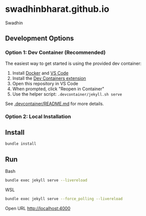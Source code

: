 # swadhinbharat.github.io
Swadhin

## Development Options

### Option 1: Dev Container (Recommended)

The easiest way to get started is using the provided dev container:

1. Install [Docker](https://www.docker.com/get-started) and [VS Code](https://code.visualstudio.com/)
2. Install the [Dev Containers extension](https://marketplace.visualstudio.com/items?itemName=ms-vscode-remote.remote-containers)
3. Open this repository in VS Code
4. When prompted, click "Reopen in Container"
5. Use the helper script: `.devcontainer/jekyll.sh serve`

See [.devcontainer/README.md](.devcontainer/README.md) for more details.

### Option 2: Local Installation

## Install
```Bash
bundle install
```

## Run

Bash
```Bash
bundle exec jekyll serve --livereload
```

WSL
```Bash
bundle exec jekyll serve --force_polling --livereload
```

Open URL [http://localhost:4000](http://localhost:4000)
